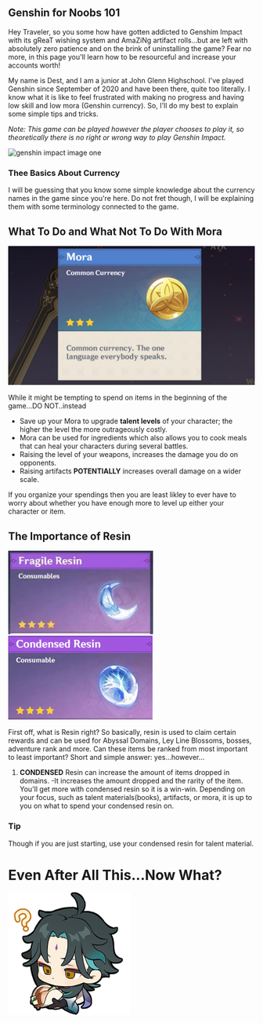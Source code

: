 ## Genshin for Noobs 101

Hey Traveler, so you some how have gotten addicted to Genshim Impact with its gReaT wishing system and AmaZiNg artifact rolls...but are left with absolutely zero patience and on the brink of uninstalling the game? Fear no more, in this page you'll learn how to be resourceful and increase your accounts worth!

My name is Dest, and I am a junior at John Glenn Highschool. I've played Genshin since September of 2020 and have been there, quite too literally. I know what it is like to feel frustrated with making no progress and having low skill and low mora (Genshin currency). So, I'll do my best to explain some simple tips and tricks. 

*Note: This game can be played however the player chooses to play it, so theoretically there is no right or wrong way to play Genshin Impact.*

![genshin impact image one ](https://user-images.githubusercontent.com/106105964/169901950-dd09d0b2-b68e-4296-ae83-ae962f1f1ef1.jpeg)

### Thee Basics About Currency

I will be guessing that you know some simple knowledge about the currency names in the game since you're here. Do not fret though, I will be explaining them with some terminology connected to the game.

## What To Do and What Not To Do With Mora

![mora image](What-is-the-value-of-Mora-Genshin-Impact.jpg)

While it might be tempting to spend on items in the beginning of the game...DO NOT..instead
- Save up your Mora to upgrade **talent levels**
 of your character; the higher the level the more outrageously costly.
- Mora can be used for ingredients which also allows you to cook meals that can heal your characters during several battles.
- Raising the level of your weapons, increases the damage you do on opponents.
- Raising artifacts **POTENTIALLY** increases overall damage on a wider scale.

If you organize your spendings then you are least likley to ever have to worry about whether you have enough more to level up either your character or item. 

## The Importance of Resin

![resin image](fragile%20resin.jpeg) ![condensed resin](condensed%20resin%20.jpeg)

First off, what is Resin right? So basically, resin is used to claim certain rewards and can be used for Abyssal Domains, Ley Line Blossoms, bosses, adventure rank and more.
     Can these items be ranked from most important to least important? Short and simple answer: yes...however...
     
1.  **CONDENSED** Resin can increase the amount of items dropped in domains.
   -It increases the amount dropped and the rarity of the item. You'll get more with condensed resin so it is a win-win. 
Depending on your focus, such as talent materials(books), artifacts, or mora, it is up to you on what to spend your condensed resin on.

### Tip
Though if you are just starting, use your condensed resin for talent material.


# Even After All This...Now What?
![xiao image](xiao%20confused%20.png)
